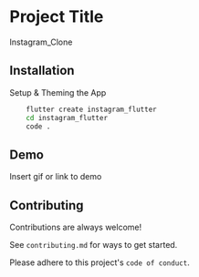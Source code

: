 # Project Title

Instagram_Clone

## Installation

Setup & Theming the App

```bash
    flutter create instagram_flutter
    cd instagram_flutter
    code .
```
    
## Demo

Insert gif or link to demo


## Contributing

Contributions are always welcome!

See `contributing.md` for ways to get started.

Please adhere to this project's `code of conduct`.

